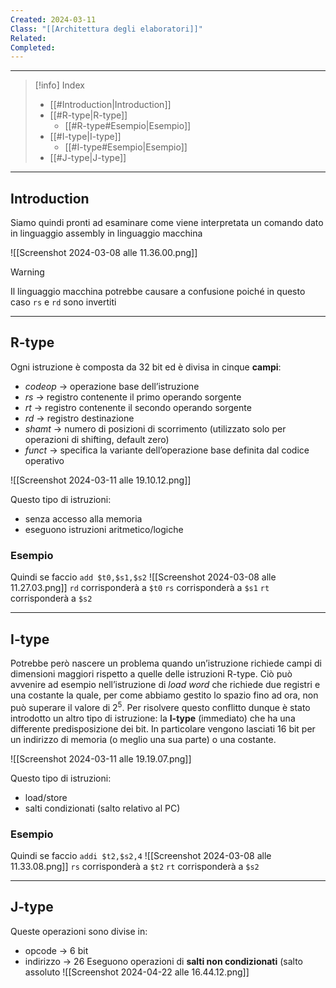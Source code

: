 ```yaml
---
Created: 2024-03-11
Class: "[[Architettura degli elaboratori]]"
Related: 
Completed:
---
```

---

>[!info] Index
>- [[#Introduction|Introduction]]
>- [[#R-type|R-type]]
>	- [[#R-type#Esempio|Esempio]]
>- [[#I-type|I-type]]
>	- [[#I-type#Esempio|Esempio]]
>- [[#J-type|J-type]]

---
## Introduction
Siamo quindi pronti ad esaminare come viene interpretata un comando dato in linguaggio assembly in linguaggio macchina

![[Screenshot 2024-03-08 alle 11.36.00.png]]

> [!warning]
> Il linguaggio macchina potrebbe causare a confusione poiché in questo caso `rs` e `rd` sono invertiti

---
## R-type
Ogni istruzione è composta da 32 bit ed è divisa in cinque **campi**:
- *codeop* → operazione base dell’istruzione
- *rs* → registro contenente il primo operando sorgente
- *rt* → registro contenente il secondo operando sorgente
- *rd* → registro destinazione
- *shamt* → numero di posizioni di scorrimento (utilizzato solo per operazioni di shifting, default zero)
- *funct* → specifica la variante dell’operazione base definita dal codice operativo

![[Screenshot 2024-03-11 alle 19.10.12.png]]

Questo tipo di istruzioni:
- senza accesso alla memoria
- eseguono istruzioni aritmetico/logiche

### Esempio
Quindi se faccio `add $t0,$s1,$s2`
![[Screenshot 2024-03-08 alle 11.27.03.png]]
`rd` corrisponderà a `$t0`
`rs` corrisponderà a `$s1`
`rt` corrisponderà a `$s2`


---
## I-type
Potrebbe però nascere un problema quando un’istruzione richiede campi di dimensioni maggiori rispetto a quelle delle istruzioni R-type. Ciò può avvenire ad esempio nell’istruzione di *load word* che richiede due registri e una costante la quale, per come abbiamo gestito lo spazio fino ad ora, non può superare il valore di $2^5$.
Per risolvere questo conflitto dunque è stato introdotto un altro tipo di istruzione: la **I-type** (immediato) che ha una differente predisposizione dei bit. In particolare vengono lasciati 16 bit per un indirizzo di memoria (o meglio una sua parte) o una costante.

![[Screenshot 2024-03-11 alle 19.19.07.png]]

Questo tipo di istruzioni:
- load/store
- salti condizionati (salto relativo al PC)

### Esempio
Quindi se faccio `addi $t2,$s2,4`
![[Screenshot 2024-03-08 alle 11.33.08.png]]
`rs` corrisponderà a `$t2`
`rt` corrisponderà a `$s2`

---
## J-type
Queste operazioni sono divise in:
- opcode → 6 bit
- indirizzo → 26
Eseguono operazioni di **salti non condizionati** (salto assoluto
![[Screenshot 2024-04-22 alle 16.44.12.png]]